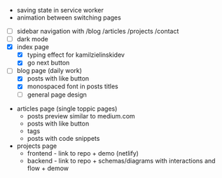 - saving state in service worker
- animation between switching pages
- [ ] sidebar navigation with /blog /articles /projects /contact
- [ ] dark mode
- [x] index page
  - [x] typing effect for kamilzielinskidev
  - [x] go next button
- [ ] blog page (daily work)
  - [x] posts with like button
  - [x] monospaced font in posts titles
  - [ ] general page design
- articles page (single toppic pages)
  - posts preview similar to medium.com
  - posts with like button
  - tags
  - posts with code snippets
- projects page
  - frontend - link to repo + demo (netlify)
  - backend - link to repo + schemas/diagrams with interactions and flow + demow